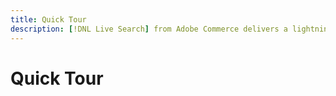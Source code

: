 ```yaml
---
title: Quick Tour
description: [!DNL Live Search] from Adobe Commerce delivers a lightning fast, super-relevant, and intuitive search experience.
---
```

# Quick Tour